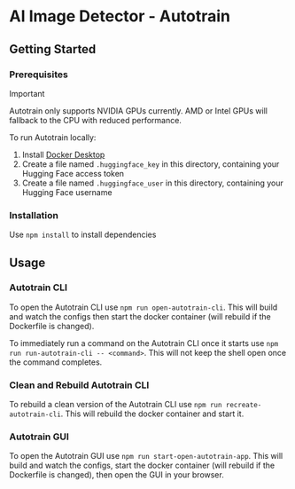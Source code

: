 # AI Image Detector - Autotrain

## Getting Started

### Prerequisites

> [!IMPORTANT]
> Autotrain only supports NVIDIA GPUs currently. AMD or Intel GPUs will fallback to the CPU with reduced performance.

To run Autotrain locally:

1. Install [Docker Desktop](https://docs.docker.com/guides/getting-started/get-docker-desktop/)
1. Create a file named `.huggingface_key` in this directory, containing your Hugging Face access token
1. Create a file named `.huggingface_user` in this directory, containing your Hugging Face username

### Installation

Use `npm install` to install dependencies

## Usage

### Autotrain CLI

To open the Autotrain CLI use `npm run open-autotrain-cli`. This will build and watch the configs then start the docker container (will rebuild if the Dockerfile is changed).

To immediately run a command on the Autotrain CLI once it starts use `npm run run-autotrain-cli -- <command>`. This will not keep the shell open once the command completes.

### Clean and Rebuild Autotrain CLI

To rebuild a clean version of the Autotrain CLI use `npm run recreate-autotrain-cli`. This will rebuild the docker container and start it.

### Autotrain GUI

To open the Autotrain GUI use `npm run start-open-autotrain-app`. This will build and watch the configs, start the docker container (will rebuild if the Dockerfile is changed), then open the GUI in your browser.
